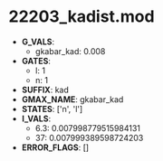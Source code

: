 # 22203_kadist.mod

- **G_VALS**:
  - gkabar_kad: 0.008
- **GATES**:
  - l: 1
  - n: 1
- **SUFFIX**: kad
- **GMAX_NAME**: gkabar_kad
- **STATES**: ['n', 'l']
- **I_VALS**:
  - 6.3: 0.007998779515984131
  - 37: 0.007999389598724203
- **ERROR_FLAGS**: []
